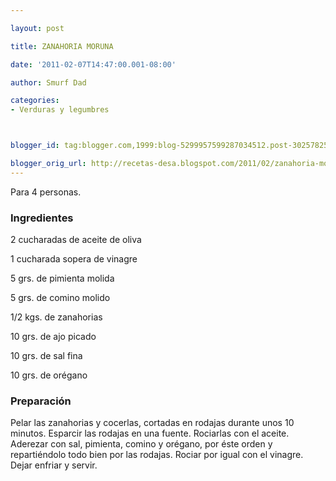 ```yaml
---

layout: post

title: ZANAHORIA MORUNA

date: '2011-02-07T14:47:00.001-08:00'

author: Smurf Dad

categories:
- Verduras y legumbres



blogger_id: tag:blogger.com,1999:blog-5299957599287034512.post-3025782576525106581

blogger_orig_url: http://recetas-desa.blogspot.com/2011/02/zanahoria-moruna.html
---
```


Para 4 personas.

<h3>Ingredientes</h3>

2 cucharadas de aceite de oliva

1 cucharada sopera de vinagre

5 grs. de pimienta molida

5 grs. de comino molido

1/2 kgs. de zanahorias

10 grs. de ajo picado

10 grs. de sal fina

10 grs. de orégano

<h3>Preparación</h3>

Pelar las zanahorias y cocerlas, cortadas en rodajas durante unos 10 minutos. Esparcir las rodajas en una fuente. Rociarlas con el aceite. Aderezar con sal, pimienta, comino y orégano, por éste orden y repartiéndolo todo bien por las rodajas. Rociar por igual con el vinagre. Dejar enfriar y servir.
